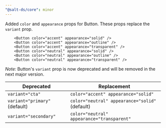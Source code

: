 ```yaml
---
"@salt-ds/core": minor
---
```


Added `color` and `appearance` props for Button. These props replace the `variant` prop.

```tsx
    <Button color="accent" appearance="solid" />
    <Button color="accent" appearance="outline" />
    <Button color="accent" appearance="transparent" />
    <Button color="neutral" appearance="solid" />
    <Button color="neutral" appearance="outline" />
    <Button color="neutral" appearance="transparent" />
```

_Note:_ Button's `variant` prop is now deprecated and will be removed in the next major version.

| Deprecated                    | Replacement                                    |
| ----------------------------- | ---------------------------------------------- |
| `variant="cta"`               | `color="accent" appearance="solid"`            |
| `variant="primary"` (default) | `color="neutral" appearance="solid"` (default) |
| `variant="secondary"`         | `color="neutral" appearance="transparent"`     |
